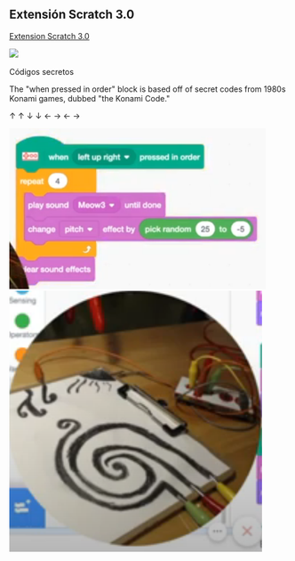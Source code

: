 ## Extensión Scratch 3.0

[Extension Scratch 3.0](https://makeymakey.com/blogs/blog/new-scratch-3-0-extension-for-makey-makey)

![](https://i.ytimg.com/vi/ImPohX_Yh8w/maxresdefault.jpg)


Códigos secretos

The "when pressed in order" block is based off of secret codes from 1980s Konami games, dubbed "the Konami Code."

↑  ↑  ↓  ↓  ←  →  ← → 


![](../images/SonidosSofisticados.png)
![](../images//DibujosSofisticados.png)